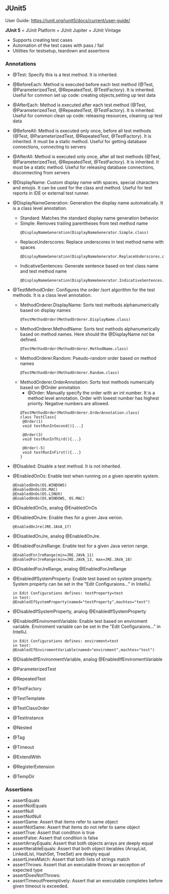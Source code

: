 ## JUnit5
User Guide: https://junit.org/junit5/docs/current/user-guide/

**JUnit 5** = JUnit Platform + JUnit Jupiter + JUnit Vintage
 - Supports creating test cases
 - Automation of the test cases with pass / fail
 - Utilities for testsetup, teardown and assertions

### Annotations
- @Test: Specify this is a test method. It is inherited.
- @BeforeEach: Method is executed before each test method (@Test, @ParameterizedTest, @RepeatedTest, @TestFactory). It is inherited. Useful for common set up code: creating objects,setting up test data
- @AfterEach: Method is executed after each test method (@Test, @ParameterizedTest, @RepeatedTest, @TestFactory). It is inherited. Useful for common clean up code: releasing resources, cleaning up test data
- @BeforeAll: Method is executed only once, before all test methods (@Test, @ParameterizedTest, @RepeatedTest, @TestFactory). It is inherited. It must be a static method. Useful for getting database connections, connecting to servers
- @AfterAll: Method is executed only once, after all test methods (@Test, @ParameterizedTest, @RepeatedTest, @TestFactory).  It is inherited. It must be a static method. Useful for releasing database connections, disconnecting from servers
- @DisplayName: Custom display name with spaces, special characters and emojis. It can be used for the class and method. Useful for test reports in IDE or external test runner.
- @DisplayNameGeneration: Generation the display name automatically. It is a class level annotation.
  - Standard: Matches the standard display name generation behavior.
  - Simple: Removes trailing parentheses from test method name
    ```
    @DisplayNameGeneration(DisplayNameGenerator.Simple.class)
    ```
  - ReplaceUnderscores: Replace underscores in test method name with spaces
    ```
    @DisplayNameGeneration(DisplayNameGenerator.ReplaceUnderscores.class)
    ```
  - IndicativeSentences: Generate sentence based on test class name and test method name
    ```
    @DisplayNameGeneration(DisplayNameGenerator.IndicativeSentences.class)
    ```
- @TestMethodOrder: Configures the order /sort algorithm for the test methods. It is a class level annotation.
  - MethodOrderer.DisplayName: Sorts test methods alphanumerically based on display names
    ```
    @TestMethodOrder(MethodOrderer.DisplayName.class)
    ```
  - MethodOrderer.MethodName: Sorts test methods alphanumerically based on method names. Here should the @DisplayName not be defined.
     ```
    @TestMethodOrder(MethodOrderer.MethodName.class)
    ```
  - MethodOrderer.Random: Pseudo-random order based on method names
     ```
    @TestMethodOrder(MethodOrderer.Random.class)
    ```
  - MethodOrderer.OrderAnnotation: Sorts test methods numerically based on @Order annotation
    - @Order: Manually specify the order with an int number. It is a method level annotation. Order with lowest number has highest priority. Negative numbers are allowed.
    ```
    @TestMethodOrder(MethodOrderer.OrderAnnotation.class)
    class TestClass{
     @Order(1)
     void testRunInSecond(){...}

     @Order(3)
     void testRunInThird(){...}

     @Order(-5)
     void testRunInFirst(){...}   
    }
    ```
- @Disabled: Disable a test method. It is not inherited.
- @EnabledOnOs: Enable test when running on a given operatin system.
  ```
  @EnabledOnOs(OS.WINDOWS)
  @EnabledOnOs(OS.MAC)
  @EnabledOnOs(OS.LINUX)
  @EnabledOnOs(OS.WINDOWS, OS.MAC)
  ```
- @DisabledOnOs, analog @EnabledOnOs
- @EnabledOnJre: Enable thes for a given Java verion.
  ```
  @EnabledOnJre(JRE.JAVA_17)
  ```
- @DisabledOnJre, analog @EnabledOnJre.
- @EnabledForJreRange: Enable test for a given Java verion range.
  ```
  @EnabledForJreRange(min=JRE.JAVA_11)
  @EnabledForJreRange(min=JRE.JAVA_13, max=JRE.JAVA_18)
  ```
- @DisabledForJreRange, analog @EnabledForJreRange
- @EnabledIfSystemProperty: Enable test based on system property. System property can be set in the "Edit Configuraions..." in IntelliJ.
  ```
  in Edit Configurations defines: testProperty=test
  in test:
  @EnabledIfSystemProperty(named="testProperty",machtes="test")
  ```
- @DisabledIfSystemProperty, analog @EnabledIfSystemProperty
- @EnabledIfEnviromentVariable: Enable test based on enviroment variable. Enviroment variable can be set in the "Edit Configuraions..." in IntelliJ.
  ```
  in Edit Configurations defines: enviroment=test
  in test:
  @EnabledIfEnviromentVariable(named="enviroment",machtes="test")
  ```
- @DisabledIfEnvironmentVariable, analog @EnabledIfEnviromentVariable

- @ParameterizedTest
- @RepeatedTest
- @TestFactory
- @TestTemplate
- @TestClassOrder

- @TestInstance


- @Nested
- @Tag

- @Timeout
- @ExtendWith
- @RegisterExtension
- @TempDir

### Assertions
- assertEquals
- assertNotEquals
- assertNull
- assertNotNull
- assertSame: Assert that items refer to same object
- assertNotSame: Assert that items do not refer to same object
- assertTrue: Assert that condition is true
- assertFalse: Assert that condition is false
- assertArrayEquals: Assert that both objects arrays are deeply equal
- assertIterableEquals: Assert that both object iterables (ArrayList, LinkedList, HashSet, TreeSet) are deeply equal
- assertLinesMatch: Assert that both lists of strings match
- assertThrows: Assert that an executable throws an exception of expected type
- assertDoesNotThrows:
- assertTimeoutPreemptively: Assert that an executable completes before given timeout is exceeded.

